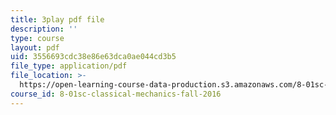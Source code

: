 ```yaml
---
title: 3play pdf file
description: ''
type: course
layout: pdf
uid: 3556693cdc38e86e63dca0ae044cd3b5
file_type: application/pdf
file_location: >-
  https://open-learning-course-data-production.s3.amazonaws.com/8-01sc-classical-mechanics-fall-2016/3556693cdc38e86e63dca0ae044cd3b5_rd9d0WBFzt8.pdf
course_id: 8-01sc-classical-mechanics-fall-2016
---
```


